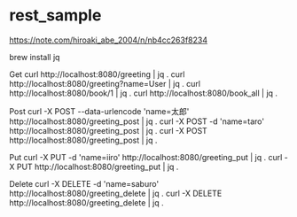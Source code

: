 # rest_sample


https://note.com/hiroaki_abe_2004/n/nb4cc263f8234



brew install jq

Get
curl http://localhost:8080/greeting | jq .
curl http://localhost:8080/greeting?name=User | jq .
curl http://localhost:8080/book/1 | jq .
curl http://localhost:8080/book_all | jq .



Post
curl -X POST --data-urlencode 'name=太郎' http://localhost:8080/greeting_post | jq .
curl -X POST -d 'name=taro' http://localhost:8080/greeting_post | jq .
curl -X POST http://localhost:8080/greeting_post | jq .


Put
curl -X PUT -d 'name=iiro' http://localhost:8080/greeting_put | jq .
curl -X PUT http://localhost:8080/greeting_put | jq .

Delete
curl -X DELETE -d 'name=saburo' http://localhost:8080/greeting_delete | jq .
curl -X DELETE http://localhost:8080/greeting_delete | jq .




